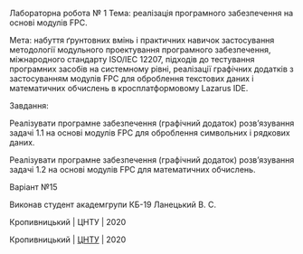 Лабораторна робота № 1
Тема: реалізація програмного забезпечення на основі модулів FPC.

Мета: набуття ґрунтовних вмінь і практичних навичок застосування методології модульного проектування програмного забезпечення, міжнародного стандарту ISO/IEC 12207, підходів до тестування програмних засобів на системному рівні, реалізації графічних додатків з застосуванням модулів FPC для оброблення текстових даних і математичних обчислень в кросплатформовому Lazarus IDE.

Завдання:

Реалізувати програмне забезпечення (графічний додаток) розв’язування задачі 1.1 на основі модулів FPC для оброблення символьних і рядкових даних.

Реалізувати програмне забезпечення (графічний додаток) розв’язування задачі 1.2 на основі модулів FPC для математичних обчислень.

Варіант №15

Виконав студент академгрупи КБ-19 Ланецький В. С.

Кропивницький | ЦНТУ | 2020

Кропивницький | <a href="http://www.kntu.kr.ua/">ЦНТУ</a> | 2020
